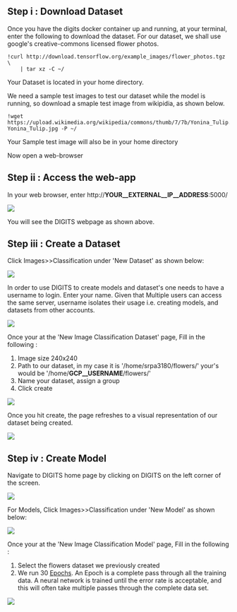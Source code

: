 ## Step i : Download Dataset

Once you have the digits docker container up and running, at your terminal, enter the following to download the dataset. For our dataset, we shall use google's creative-commons licensed flower photos.

```
!curl http://download.tensorflow.org/example_images/flower_photos.tgz \
    | tar xz -C ~/
```
 Your Dataset is located in your home directory. 
 
 We need a sample test images to test our dataset while the model is running, so download a smaple test image from wikipidia, as shown below.
 
 ```
!wget https://upload.wikimedia.org/wikipedia/commons/thumb/7/7b/Yonina_Tulip.jpg/220px-Yonina_Tulip.jpg -P ~/
```

Your Sample test image will also be in your home directory
 
Now open a web-browser

## Step ii : Access the web-app

In your web browser, enter http://__YOUR__EXTERNAL__IP__ADDRESS__:5000/	


<kbd>
  <img src="/update_1.png">
</kbd>

You will see the DIGITS webpage as shown above.

## Step iii : Create a Dataset

Click Images>>Classification under 'New Dataset' as shown below:

<kbd>
  <img src="/update_2.png">
</kbd>

In order to use DIGITS to create models and dataset's one needs to have a username to login. Enter your name. Given that Multiple users can access the same server, username isolates their usage i.e. creating models, and datasets from other accounts.


<kbd>
  <img src="/update_3_1.png">
</kbd>

Once your at the 'New Image Classification Dataset' page, Fill in the following :

1. Image size 240x240
2. Path to our dataset, in my case it is '/home/srpa3180/flowers/' your's would be '/home/__GCP__USERNAME__/flowers/'
3. Name your dataset, assign a group
4. Click create 


<kbd>
  <img src="/update_3.png">
</kbd>

Once you hit create, the page refreshes to a visual representation of our dataset being created. 

<kbd>
  <img src="/update_4.png">
</kbd>

## Step iv : Create Model

Navigate to DIGITS home page by clicking on DIGITS on the left corner of the screen.

<kbd>
  <img src="/7.png">
</kbd>

For Models, Click Images>>Classification under 'New Model' as shown below:

<kbd>
  <img src="/update_5.png">
</kbd>

Once your at the 'New Image Classification Model' page, Fill in the following :

1. Select the flowers dataset we previously created
2. We run 30 [Epochs](https://deeplearning4j.org/glossary). An Epoch is a complete pass through all the training data. A neural network is trained until the error rate is acceptable, and this will often take multiple passes through the complete data set.

<kbd>
  <img src="/update_6.png">
</kbd>
